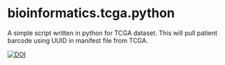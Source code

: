# bioinformatics.tcga.python
A simple script written in python for TCGA dataset. This will pull patient barcode using UUID in manifest file from TCGA.

[![DOI](https://zenodo.org/badge/52291707.svg)](https://zenodo.org/badge/latestdoi/52291707)
